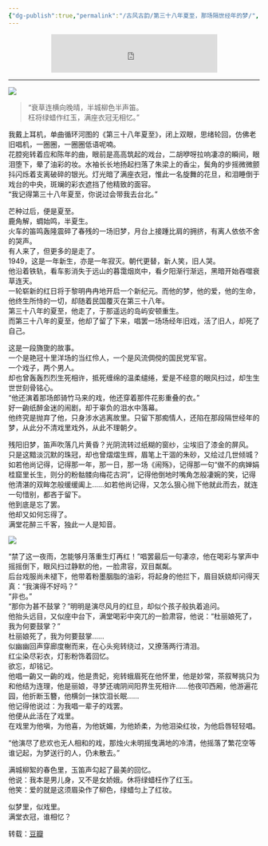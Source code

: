 ```yaml
---
{"dg-publish":true,"permalink":"/古风古韵/第三十八年夏至，那场隔世经年的梦/","noteIcon":""}
---
```


<div style="text-align:center;">
<iframe frameborder="0" border="1" marginwidth="0" marginheight="0" width="333" height="77" src="https://music.163.com/outchain/player?type=2&id=101126&auto=0&height=66">
</iframe>
</div>

---

![](/img/user/古风古韵/media/cb2115c193a265aba1e1eeb869858a97_MD5.jpg)

> “衰草连横向晚晴，半城柳色半声笛。  
> 枉将绿蜡作红玉，满座衣冠无相忆。”
>



我戴上耳机，单曲循环河图的《第三十八年夏至》，闭上双眼，思绪轮回，仿佛老旧唱机，一圈圈，一圈圈低语呢喃。  
花腔宛转着应和陈年的曲，眼前是高高筑起的戏台，二胡咿呀拉响凄凉的瞬间，眼泪堕下，晕了油彩的妆。水袖长长地扬起扫落了朱梁上的香尘，鬓角的步摇微微颤抖闪烁着支离破碎的银光。灯光暗了满座衣冠，惟此一名旋舞的花旦，和泪睡倒于戏台的中央，斑斓的彩衣遮挡了他精致的面容。  
“我记得第三十八年夏至，你说过会带我去台北。”

芒种过后，便是夏至。  
鹿角解，蜩始鸣，半夏生。  
火车的笛鸣轰隆震碎了春残的一场旧梦，月台上接踵比肩的拥挤，有离人依依不舍的哭声。  
有人来了，但更多的是走了。  
1949，这是一年新生，亦是一年寂灭。朝代更替，新人笑，旧人哭。  
他沿着铁轨，看车影消失于远山的暮霭烟岚中，看夕阳渐行渐远，黑暗开始吞噬衰草连天。  
一轮崭新的红日将于黎明冉冉地开启一个新纪元。而他的梦，他的爱，他的生命，他终生所恃的一切，却随着民国覆灭在第三十八年。  
第三十八年的夏至，他走了，于那遥远的岛屿安顿重生。  
而第三十八年的夏至，他却了留了下来，唱罢一场场经年旧戏，活了旧人，却死了自己。

这是一段旖旎的故事。  
一个是艳冠十里洋场的当红伶人，一个是风流倜傥的国民党军官。  
一个戏子，两个男人。  
却也曾轰轰烈烈生死相许，抵死缠绵的温柔缱绻，爱是不经意的眼风扫过，却生生世世刻骨铭心。  
“他还演着那场郎骑竹马来的戏，他还穿着那件花影重叠的衣。”  
好一齣纸醉金迷的闹剧，却于辜负的泪水中落幕。  
他终究是抛弃了他，只身涉水逃离故里。只留下那痴情人，还陷在那段隔世经年的梦，从此分不清戏里戏外，从此不理朝夕。

残阳旧梦，笛声吹落几片黄昏？光阴流转过纸糊的窗纱，尘埃旧了漆金的屏风。  
只是这黯淡沉默的珠冠，却也曾熠熠生辉，眉笔上干涸的朱砂，又绘过几世倾城？  
如若他尚记得，记得那一年，那一日，那一场《闹殇》，记得那一句“做不的病婵娟桂窟里长生，则分的粉骷髅向梅花古洞”，记得他倒地时嘴角怎般凄婉的笑，记得他清湛的双眸怎般缓缓阖上……如若他尚记得，又怎么狠心抛下他就此而去，就连一句惜别，都吝于留下。  
他到底是忘了罢。  
他却又如何忘得了。  
满堂花醉三千客，独此一人是知音。


![](/img/user/古风古韵/media/41e2e349494465ebc45d0db4044daa2f_MD5.jpg)


“禁了这一夜雨，怎能够月落重生灯再红！”唱罢最后一句凄凉，他在喝彩与掌声中摇摇倒下，眼风扫过静默的他，一脸肃容，双目粼粼。  
后台戏服尚未褪下，他带着粉墨胭脂的油彩，将起身的他拦下，眉目妖娆却问得天真：“我演得不好吗？”  
“非也。”  
“那你为甚不鼓掌？”明明是演尽风月的红旦，却似个孩子般执着追问。  
他抬头远目，又似座中台下，满堂喝彩中突兀的一脸肃容，他说：“杜丽娘死了，我为何要鼓掌？”  
杜丽娘死了，我为何要鼓掌……  
似幽幽回声穿廊度榭而来，在心头宛转绕过，又撩落两行清泪。  
红尘染尽彩衣，灯影粉饰着回忆。  
欲忘，却铭记。  
他唱一齣又一齣的戏，他是贵妃，宛转蛾眉死在他怀里，他是妙常，茶叙琴挑只为和他结为连理，他是丽娘，寻梦还魂阴间阳界生死相许……他夜叩西厢，他游遍花园，他折断玉簪，他横剑一抹饮泪长眠……  
他记得他说过：为我唱一辈子的戏罢。  
他便从此活在了戏里。  
在戏里为他嗔，为他喜，为他妩媚，为他娇柔，为他泪染红妆，为他启唇轻轻唱。

“他演尽了悲欢也无人相和的戏，那烛火未明摇曳满地的冷清，他摇落了繁花空等谁记起，为梦送行的人，仍未散去。”

满城柳絮的春色里，玉笛声勾起了最美的回忆。  
他说：我本是男儿身，又不是女娇娥。休将绿蜡枉作了红玉。  
他笑：爱的就是这须眉染作了柳色，绿蜡匀上了红妆。


似梦里，似戏里。  
满堂衣冠，谁相忆？


转载：[豆瓣](https://www.douban.com/note/205941757/)
